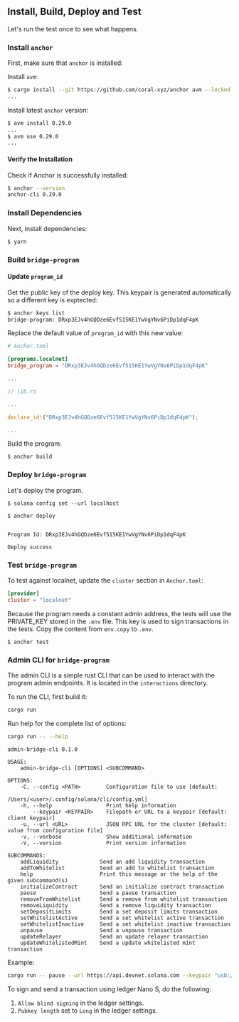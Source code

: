 ## Install, Build, Deploy and Test

Let's run the test once to see what happens.

### Install `anchor`

First, make sure that `anchor` is installed:

Install `avm`:

```bash
$ cargo install --git https://github.com/coral-xyz/anchor avm --locked --force
...
```

Install latest `anchor` version:

```bash
$ avm install 0.29.0
...
$ avm use 0.29.0
...
```

#### Verify the Installation

Check if Anchor is successfully installed:

```bash
$ anchor --version
anchor-cli 0.29.0
```

### Install Dependencies

Next, install dependencies:

```
$ yarn
```

### Build `bridge-program`

#### Update `program_id`

Get the public key of the deploy key. This keypair is generated automatically so a different key is exptected:

```bash
$ anchor keys list
bridge-program: DRxp3EJv4hGQDze6Evf515KE1YwVgYNv6PiDp1dqF4pK
```

Replace the default value of `program_id` with this new value:

```toml
# Anchor.toml

[programs.localnet]
bridge_program = "DRxp3EJv4hGQDze6Evf515KE1YwVgYNv6PiDp1dqF4pK"

...
```

```rust
// lib.rs

...

declare_id!("DRxp3EJv4hGQDze6Evf515KE1YwVgYNv6PiDp1dqF4pK");

...
```

Build the program:

```
$ anchor build
```

### Deploy `bridge-program`

Let's deploy the program.

```
$ solana config set --url localhost
```

```
$ anchor deploy


Program Id: DRxp3EJv4hGQDze6Evf515KE1YwVgYNv6PiDp1dqF4pK

Deploy success
```

### Test `bridge-program`

To test against localnet, update the `cluster` section in `Anchor.toml`:

```toml
[provider]
cluster = "localnet"
```

Because the program needs a constant admin address, the tests will use the PRIVATE_KEY stored in the `.env` file. This key is used to sign transactions in the tests.
Copy the content from `env.copy` to `.env`.

```
$ anchor test
```

### Admin CLI for `bridge-program`

The admin CLI is a simple rust CLI that can be used to interact with the program admin endpoints. It is located in the `interactions` directory.

To run the CLI, first build it:

```bash
cargo run
```

Run help for the complete list of options:

```bash
cargo run -- --help
```

```
admin-bridge-cli 0.1.0

USAGE:
    admin-bridge-cli [OPTIONS] <SUBCOMMAND>

OPTIONS:
    -C, --config <PATH>        Configuration file to use [default:
                               /Users/<user>/.config/solana/cli/config.yml]
    -h, --help                 Print help information
        --keypair <KEYPAIR>    Filepath or URL to a keypair [default: client keypair]
    -u, --url <URL>            JSON RPC URL for the cluster [default: value from configuration file]
    -v, --verbose              Show additional information
    -V, --version              Print version information

SUBCOMMANDS:
    addLiquidity             Send an add liquidity transaction
    addToWhitelist           Send an add to whitelist transaction
    help                     Print this message or the help of the given subcommand(s)
    initializeContract       Send an initialize contract transaction
    pause                    Send a pause transaction
    removeFromWhitelist      Send a remove from whitelist transaction
    removeLiquidity          Send a remove liquidity transaction
    setDepositLimits         Send a set deposit limits transaction
    setWhitelistActive       Send a set whitelist active transaction
    setWhitelistInactive     Send a set whitelist inactive transaction
    unpause                  Send a unpause transaction
    updateRelayer            Send an update relayer transaction
    updateWhitelistedMint    Send a update whitelisted mint transaction
```

Example:

```bash
cargo run -- pause --url https://api.devnet.solana.com --keypair "usb://ledger?key=0"
```

To sign and send a transaction using ledger Nano S, do the following:

1. `Allow blind signing` in the ledger settings.
2. `Pubkey length` set to `Long` in the ledger settings.
